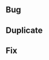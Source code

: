Bug
------------------------



Duplicate
------------------------



Fix
------------------------



